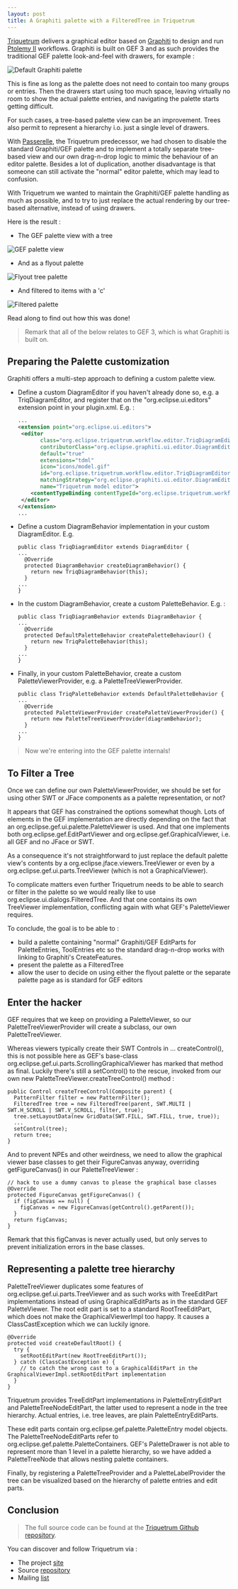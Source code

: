 ```yaml
---
layout: post
title: A Graphiti palette with a FilteredTree in Triquetrum
---
```



[Triquetrum](https://projects.eclipse.org/projects/technology.triquetrum) delivers a graphical editor based on [Graphiti](https://eclipse.org/graphiti/) to design and run [Ptolemy II](http://ptolemy.eecs.berkeley.edu/ptolemyII/) workflows. Graphiti is built on GEF 3 and as such provides the traditional GEF palette look-and-feel with drawers, for example :

![Default Graphiti palette](../images/DefaultGraphitiPalette.JPG "default graphiti palette")

This is fine as long as the palette does not need to contain too many groups or entries. Then the drawers start using too much space, leaving virtually no room to show the actual palette entries, and navigating the palette starts getting difficult.

For such cases, a tree-based palette view can be an improvement. Trees also permit to represent a hierarchy i.o. just a single level of drawers.

With [Passerelle](https://github.com/eclipselabs/passerelle), the Triquetrum predecessor, we had chosen to disable the standard Graphiti/GEF palette and to implement a totally separate tree-based view and our own drag-n-drop logic to mimic the behaviour of an editor palette. Besides a lot of duplication, another disadvantage is that someone can still activate the "normal" editor palette, which may lead to confusion.

With Triquetrum we wanted to maintain the Graphiti/GEF palette handling as much as possible, and to try to just replace the actual rendering by our tree-based alternative, instead of using drawers.

Here is the result :

* The GEF palette view with a tree

![GEF palette view](../images/PaletteTreeView.JPG "GEF palette view")

* And as a flyout palette

![Flyout tree palette](../images/PaletteTreeFlyout.JPG "flyout tree palette")


* And filtered to items with a 'c'

![Filtered palette](../images/PaletteTreeFilter.JPG "Filtered palette")


Read along to find out how this was done!

> Remark that all of the below relates to GEF 3, which is what Graphiti is built on.

## Preparing the Palette customization
Graphiti offers a multi-step approach to defining a custom palette view.

* Define a custom DiagramEditor if you haven't already done so, e.g. a TriqDiagramEditor, and register that on the "org.eclipse.ui.editors" extension point in your plugin.xml. E.g. :

   ```xml
   ...
   <extension point="org.eclipse.ui.editors">
    <editor
          class="org.eclipse.triquetrum.workflow.editor.TriqDiagramEditor"
          contributorClass="org.eclipse.graphiti.ui.editor.DiagramEditorActionBarContributor"
          default="true"
          extensions="tdml"
          icon="icons/model.gif"
          id="org.eclipse.triquetrum.workflow.editor.TriqDiagramEditor"
          matchingStrategy="org.eclipse.graphiti.ui.editor.DiagramEditorMatchingStrategy"
          name="Triquetrum model editor">
       <contentTypeBinding contentTypeId="org.eclipse.triquetrum.workflow.model" />
    </editor>
   </extension>
   ...
   ```
* Define a custom DiagramBehavior implementation in your custom DiagramEditor. E.g.

   ```
   public class TriqDiagramEditor extends DiagramEditor {
   ...
     @Override
     protected DiagramBehavior createDiagramBehavior() {
       return new TriqDiagramBehavior(this);
     }
   ...
   }
   ```
* In the custom DiagramBehavior, create a custom PaletteBehavior. E.g. :

   ```
   public class TriqDiagramBehavior extends DiagramBehavior {
   ...
     @Override
     protected DefaultPaletteBehavior createPaletteBehaviour() {
       return new TriqPaletteBehavior(this);
     }
   ...
   }
   ```
* Finally, in your custom PaletteBehavior, create a custom PaletteViewerProvider, e.g. a PaletteTreeViewerProvider.

   ```
   public class TriqPaletteBehavior extends DefaultPaletteBehavior {
   ...
     @Override
     protected PaletteViewerProvider createPaletteViewerProvider() {
       return new PaletteTreeViewerProvider(diagramBehavior);
     }
   ...
   }
   ```

> Now we're entering into the GEF palette internals!


## To Filter a Tree
Once we can define our own PaletteViewerProvider, we should be set for using other SWT or JFace components as a palette representation, or not?

It appears that GEF has constrained the options somewhat though. Lots of elements in the GEF implementation are directly depending on the fact that an org.eclipse.gef.ui.palette.PaletteViewer is used. And that one implements both org.eclipse.gef.EditPartViewer and org.eclipse.gef.GraphicalViewer, i.e. all GEF and no JFace or SWT.

As a consequence it's not straightforward to just replace the default palette view's contents by a org.eclipse.jface.viewers.TreeViewer or even by a org.eclipse.gef.ui.parts.TreeViewer (which is not a GraphicalViewer).

To complicate matters even further Triquetrum needs to be able to search or filter in the palette so we would really like to use org.eclipse.ui.dialogs.FilteredTree. And that one contains its own TreeViewer implementation, conflicting again with what GEF's PaletteViewer requires.

To conclude, the goal is to be able to :

* build a palette containing "normal" Graphiti/GEF EditParts for PaletteEntries, ToolEntries etc so the standard drag-n-drop works with linking to Graphiti's CreateFeatures.
* present the palette as a FilteredTree
* allow the user to decide on using either the flyout palette or the separate palette page as is standard for GEF editors

## Enter the hacker
GEF requires that we keep on providing a PaletteViewer, so our PaletteTreeViewerProvider will create a subclass, our own PaletteTreeViewer.

Whereas viewers typically create their SWT Controls in ... createControl(), this is not possible here as GEF's base-class org.eclipse.gef.ui.parts.ScrollingGraphicalViewer has marked that method as final. Luckily there's still a setControl() to the rescue, invoked from our own new PaletteTreeViewer.createTreeControl() method :

   ```
   public Control createTreeControl(Composite parent) {
     PatternFilter filter = new PatternFilter();
     FilteredTree tree = new FilteredTree(parent, SWT.MULTI | SWT.H_SCROLL | SWT.V_SCROLL, filter, true);
     tree.setLayoutData(new GridData(SWT.FILL, SWT.FILL, true, true));
     ...
     setControl(tree);
     return tree;
   }
   ```

And to prevent NPEs and other weirdness, we need to allow the graphical viewer base classes to get their FigureCanvas anyway, overriding getFigureCanvas() in our PaletteTreeViewer :

   ```
   // hack to use a dummy canvas to please the graphical base classes
   @Override
   protected FigureCanvas getFigureCanvas() {
     if (figCanvas == null) {
       figCanvas = new FigureCanvas(getControl().getParent());
     }
     return figCanvas;
   }
   ```

Remark that this figCanvas is never actually used, but only serves to prevent initialization errors in the base classes.

## Representing a palette tree hierarchy
PaletteTreeViewer duplicates some features of org.eclipse.gef.ui.parts.TreeViewer and as such works with TreeEditPart implementations instead of using GraphicalEditParts as in the standard GEF PaletteViewer. The root edit part is set to a standard RootTreeEditPart, which does not make the GraphicalViewerImpl too happy. It causes a ClassCastException which we can luckily ignore.

   ```
   @Override
   protected void createDefaultRoot() {
     try {
       setRootEditPart(new RootTreeEditPart());
     } catch (ClassCastException e) {
       // to catch the wrong cast to a GraphicalEditPart in the GraphicalViewerImpl.setRootEditPart implementation
     }
   }
   ```


Triquetrum provides TreeEditPart implementations in PaletteEntryEditPart and PaletteTreeNodeEditPart, the latter used to represent a node in the tree hierarchy. Actual entries, i.e. tree leaves, are plain PaletteEntryEditParts.

These edit parts contain org.eclipse.gef.palette.PaletteEntry model objects. The PaletteTreeNodeEditParts refer to org.eclipse.gef.palette.PaletteContainers. GEF's PaletteDrawer is not able to represent more than 1 level in a palette hierarchy, so we have added a PaletteTreeNode that allows nesting palette containers.

Finally, by registering a PaletteTreeProvider and a PaletteLabelProvider the tree can be visualized based on the hierarchy of palette entries and edit parts.

## Conclusion


> The full source code can be found at the [Triquetrum Github repository](https://github.com/eclipse/triquetrum).

You can discover and follow Triquetrum via :

* The project [site](https://projects.eclipse.org/projects/technology.triquetrum)
* Source [repository](https://github.com/eclipse/triquetrum)
* Mailing [list](https://dev.eclipse.org/mailman/listinfo/triquetrum-dev)

